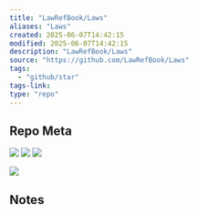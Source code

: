 ```yaml
---
title: "LawRefBook/Laws"
aliases: "Laws"
created: 2025-06-07T14:42:15
modified: 2025-06-07T14:42:15
description: "LawRefBook/Laws"
source: "https://github.com/LawRefBook/Laws"
tags:
  - "github/star"
tags-link:
type: "repo"
---
```

## Repo Meta

![](https://img.shields.io/github/stars/LawRefBook/Laws?style=for-the-badge&label=stars) ![](https://img.shields.io/github/repo-size/LawRefBook/Laws?style=for-the-badge&label=size) ![](https://img.shields.io/github/created-at/LawRefBook/Laws?style=for-the-badge&label=since)

[![](https://github-readme-stats.vercel.app/api/pin/?username=LawRefBook&repo=Laws&bg_color=00000000)](https://github.com/LawRefBook/Laws)

## Notes

